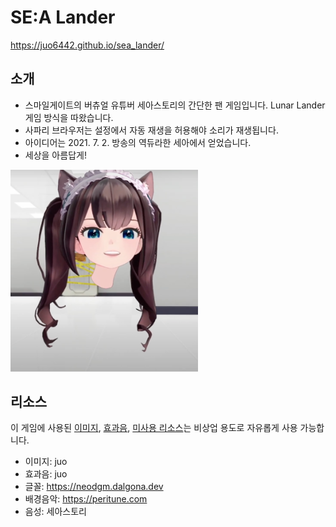# SE:A Lander

https://juo6442.github.io/sea_lander/

## 소개

- 스마일게이트의 버츄얼 유튜버 세아스토리의 간단한 팬 게임입니다. Lunar Lander 게임 방식을 따왔습니다.
- 사파리 브라우저는 설정에서 자동 재생을 허용해야 소리가 재생됩니다.
- 아이디어는 2021. 7. 2. 방송의 역듀라한 세아에서 얻었습니다.
- 세상을 아름답게!

<img src="docs/beheaded_sea.png" width="300px" alt="Beheaded SE:A" />

## 리소스

이 게임에 사용된 [이미지](res/sprite), [효과음](res/sound), [미사용 리소스](res_unused)는 비상업 용도로 자유롭게 사용 가능합니다.

- 이미지: juo
- 효과음: juo
- 글꼴: https://neodgm.dalgona.dev
- 배경음악: https://peritune.com
- 음성: 세아스토리
